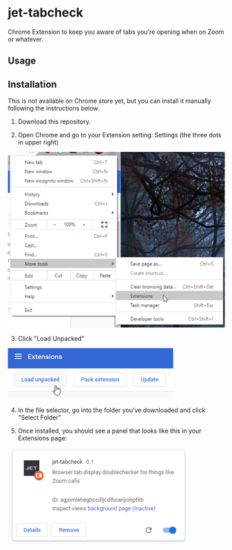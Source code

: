 # jet-tabcheck

Chrome Extension to keep you aware of tabs you're opening when on Zoom or whatever. 

## Usage



## Installation

This is not available on Chrome store yet, but you can install it manually following the instructions below.

1. Download this repository.

2. Open Chrome and go to your Extension setting:
   Settings (the three dots in upper right)

![Settings > More Tools > Extensions](settings-extensions.png)
      

3. Click "Load Unpacked"

![Click "Load Unpacked"](load-unpacked.png)

4. In the file selector, go into the folder you've downloaded and click "Select Folder"

5. Once installed, you should see a panel that looks like this in your Extensions page:

![Panel](installed-panel.png)

